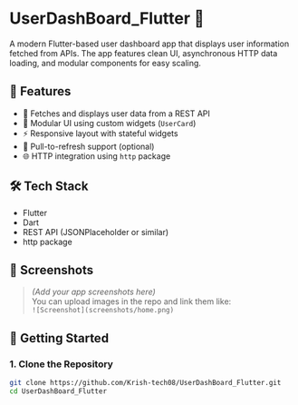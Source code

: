 # UserDashBoard_Flutter 🚀

A modern Flutter-based user dashboard app that displays user information fetched from APIs. The app features clean UI, asynchronous HTTP data loading, and modular components for easy scaling.

## 📱 Features

- 📡 Fetches and displays user data from a REST API
- 🧱 Modular UI using custom widgets (`UserCard`)
- ⚡ Responsive layout with stateful widgets
- 🔁 Pull-to-refresh support (optional)
- 🌐 HTTP integration using `http` package

## 🛠 Tech Stack

- Flutter
- Dart
- REST API (JSONPlaceholder or similar)
- http package

## 📸 Screenshots

> *(Add your app screenshots here)*  
> You can upload images in the repo and link them like:  
> `![Screenshot](screenshots/home.png)`

## 🚀 Getting Started

### 1. Clone the Repository

```bash
git clone https://github.com/Krish-tech08/UserDashBoard_Flutter.git
cd UserDashBoard_Flutter
